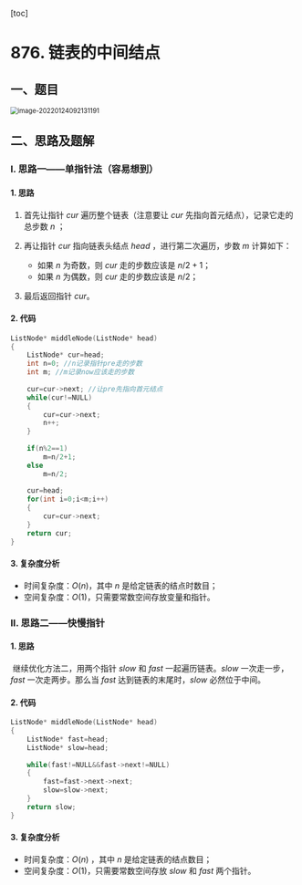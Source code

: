 [toc]

# 876. 链表的中间结点

## 一、题目

<img src="C:\Users\hongdou\AppData\Roaming\Typora\typora-user-images\image-20220124092131191.png" alt="image-20220124092131191" style="zoom:80%;" />

## 二、思路及题解

### I. 思路一——单指针法（容易想到）

#### 1. 思路

1. 首先让指针 $cur$ 遍历整个链表（注意要让 $cur$ 先指向首元结点），记录它走的总步数 $n$ ；

2. 再让指针 $cur$ 指向链表头结点 $head$ ，进行第二次遍历，步数 $m$ 计算如下：
   * 如果 $n$ 为奇数，则 $cur$ 走的步数应该是 $n/2+1$；
   * 如果 $n$ 为偶数，则 $cur$ 走的步数应该是 $n/2$；

3. 最后返回指针 $cur$。

#### 2. 代码

```C++
ListNode* middleNode(ListNode* head)
{
	ListNode* cur=head;
	int n=0; //n记录指针pre走的步数
	int m; //m记录now应该走的步数 
	
	cur=cur->next; //让pre先指向首元结点 
	while(cur!=NULL)
	{
		cur=cur->next;
		n++;
	} 
	
	if(n%2==1)
		m=n/2+1;
	else
		m=n/2;
	
	cur=head;
	for(int i=0;i<m;i++)
	{
		cur=cur->next;
	}
	return cur;
} 
```

#### 3. 复杂度分析

* 时间复杂度：$O(n)$，其中 $n$ 是给定链表的结点时数目；
* 空间复杂度：$O(1)$，只需要常数空间存放变量和指针。

### II. 思路二——快慢指针

#### 1. 思路

​	继续优化方法二，用两个指针 $slow$ 和 $fast$ 一起遍历链表。$slow$ 一次走一步，$fast$ 一次走两步。那么当 $fast$ 达到链表的末尾时，$slow$ 必然位于中间。

#### 2. 代码

```C++
ListNode* middleNode(ListNode* head)
{
	ListNode* fast=head;
	ListNode* slow=head;
	
	while(fast!=NULL&&fast->next!=NULL)
	{
		fast=fast->next->next;
		slow=slow->next;
	}
	return slow;
}
```

#### 3. 复杂度分析

* 时间复杂度：$O(n)$ ，其中 $n$ 是给定链表的结点数目；
* 空间复杂度：$O(1)$，只需要常数空间存放 $slow$ 和 $fast$ 两个指针。